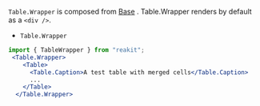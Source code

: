 `Table.Wrapper` is composed from [Base](/components/primitives/base) . Table.Wrapper  renders by default as a `<div />`.

- `Table.Wrapper`

```jsx
import { TableWrapper } from "reakit";
 <Table.Wrapper>
    <Table>
      <Table.Caption>A test table with merged cells</Table.Caption>
      ...
    </Table>
  </Table.Wrapper>
```

